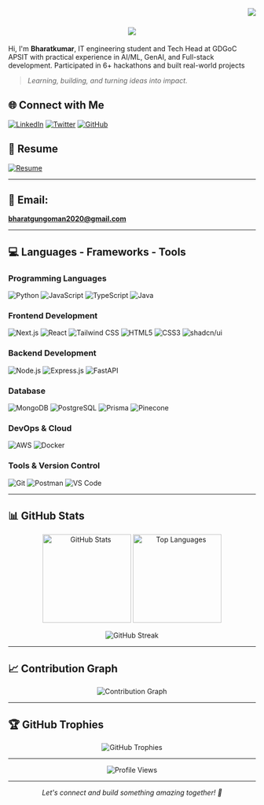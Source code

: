 <img align="right" src="https://visitor-badge.laobi.icu/badge?page_id=bharat3214" />
<h1 align="center">
    <img src="https://readme-typing-svg.herokuapp.com?font=Fira+Code&weight=600&size=32&pause=1200&width=650&color=39ff14&lines=Hi,+I'm+Bharatkumar+Gungoman!+👋" />
</h1>



Hi, I'm **Bharatkumar**, IT engineering student and Tech Head at GDGoC APSIT with practical experience in AI/ML, GenAI, and
Full-stack development. Participated in 6+ hackathons and built real-world projects

> *Learning, building, and turning ideas into impact.*


## 🌐 Connect with Me

<p align="left">
<a href="https://www.linkedin.com/in/bharatkumar-gungoman-4268921b0/" target="_blank"><img src="https://img.shields.io/badge/LinkedIn-0077B5?style=for-the-badge&logo=linkedin&logoColor=white" alt="LinkedIn"/></a>
<a href="https://x.com/bharatgungoman" target="_blank"><img src="https://img.shields.io/badge/Twitter-1DA1F2?style=for-the-badge&logo=twitter&logoColor=white" alt="Twitter"/></a>
<a href="https://github.com/bharat3214" target="_blank"><img src="https://img.shields.io/badge/GitHub-100000?style=for-the-badge&logo=github&logoColor=white" alt="GitHub"/></a>
</p>

## 📄 Resume

<p align="left">
<a href="https://bharat3214.github.io/autoCV/" target="_blank">
  <img src="https://img.shields.io/badge/View%20Resume-007BFF?style=for-the-badge&logo=readthedocs&logoColor=white" alt="Resume"/>
</a>
</p>

---

## 📧 Email: 
**bharatgungoman2020@gmail.com**

---

## 💻 Languages - Frameworks - Tools

### Programming Languages
<p align="left">
<img src="https://img.shields.io/badge/Python-3776AB?style=for-the-badge&logo=python&logoColor=white" alt="Python"/>
<img src="https://img.shields.io/badge/JavaScript-F7DF1E?style=for-the-badge&logo=javascript&logoColor=black" alt="JavaScript"/>
<img src="https://img.shields.io/badge/TypeScript-007ACC?style=for-the-badge&logo=typescript&logoColor=white" alt="TypeScript"/>
<img src="https://img.shields.io/badge/Java-ED8B00?style=for-the-badge&logo=openjdk&logoColor=white" alt="Java"/>
</p>

### Frontend Development
<p align="left">
<img src="https://img.shields.io/badge/Next.js-000000?style=for-the-badge&logo=next.js&logoColor=white" alt="Next.js"/>
<img src="https://img.shields.io/badge/React-20232A?style=for-the-badge&logo=react&logoColor=61DAFB" alt="React"/>
<img src="https://img.shields.io/badge/Tailwind_CSS-38B2AC?style=for-the-badge&logo=tailwind-css&logoColor=white" alt="Tailwind CSS"/>
<img src="https://img.shields.io/badge/HTML5-E34F26?style=for-the-badge&logo=html5&logoColor=white" alt="HTML5"/>
<img src="https://img.shields.io/badge/CSS3-1572B6?style=for-the-badge&logo=css3&logoColor=white" alt="CSS3"/>
<img src="https://img.shields.io/badge/shadcn/ui-000000?style=for-the-badge&logo=shadcnui&logoColor=white" alt="shadcn/ui"/>
</p>

### Backend Development
<p align="left">
<img src="https://img.shields.io/badge/Node.js-43853D?style=for-the-badge&logo=node.js&logoColor=white" alt="Node.js"/>
<img src="https://img.shields.io/badge/Express.js-404D59?style=for-the-badge&logo=express&logoColor=white" alt="Express.js"/>
<img src="https://img.shields.io/badge/FastAPI-009688?style=for-the-badge&logo=FastAPI&logoColor=white" alt="FastAPI"/>
</p>

### Database
<p align="left">
<img src="https://img.shields.io/badge/MongoDB-4EA94B?style=for-the-badge&logo=mongodb&logoColor=white" alt="MongoDB"/>
<img src="https://img.shields.io/badge/PostgreSQL-316192?style=for-the-badge&logo=postgresql&logoColor=white" alt="PostgreSQL"/>
<img src="https://img.shields.io/badge/Prisma-3982CE?style=for-the-badge&logo=Prisma&logoColor=white" alt="Prisma"/>
<img src="https://img.shields.io/badge/Pinecone-000000?style=for-the-badge&logo=pinecone&logoColor=white" alt="Pinecone"/>
</p>

### DevOps & Cloud
<p align="left">
<img src="https://img.shields.io/badge/Amazon_AWS-232F3E?style=for-the-badge&logo=amazon-aws&logoColor=white" alt="AWS"/>
<img src="https://img.shields.io/badge/Docker-2496ED?style=for-the-badge&logo=docker&logoColor=white" alt="Docker"/>
</p>

### Tools & Version Control
<p align="left">
<img src="https://img.shields.io/badge/Git-F05032?style=for-the-badge&logo=git&logoColor=white" alt="Git"/>
<img src="https://img.shields.io/badge/Postman-FF6C37?style=for-the-badge&logo=postman&logoColor=white" alt="Postman"/>
<img src="https://img.shields.io/badge/VS_Code-007ACC?style=for-the-badge&logo=visual-studio-code&logoColor=white" alt="VS Code"/>
</p>

---

## 📊 GitHub Stats

<p align="center">
<img src="https://github-readme-stats.vercel.app/api?username=bharat3214&show_icons=true&theme=tokyonight&hide_border=true&count_private=true" alt="GitHub Stats" height="180"/>
<img src="https://github-readme-stats.vercel.app/api/top-langs/?username=bharat3214&layout=compact&theme=tokyonight&hide_border=true" alt="Top Languages" height="180"/>
</p>

<p align="center">
<img src="https://github-readme-streak-stats.herokuapp.com/?user=bharat3214&theme=tokyonight&hide_border=true" alt="GitHub Streak" />
</p>

---

## 📈 Contribution Graph

<p align="center">
<img src="https://github-readme-activity-graph.vercel.app/graph?username=bharat3214&theme=tokyo-night&hide_border=true" alt="Contribution Graph"/>
</p>

---

## 🏆 GitHub Trophies

<p align="center">
<img src="https://github-profile-trophy.vercel.app/?username=bharat3214&theme=tokyonight&no-frame=true&no-bg=false&margin-w=4&row=1" alt="GitHub Trophies"/>
</p>

---

<p align="center">
<img src="https://komarev.com/ghpvc/?username=bharat3214&label=Profile%20views&color=0e75b6&style=flat" alt="Profile Views" />
</p>

---

<p align="center">
  <i>Let's connect and build something amazing together! 🚀</i>
</p>
